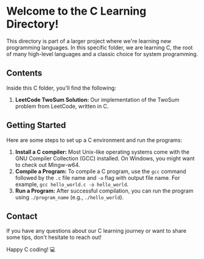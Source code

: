 # Welcome to the C Learning Directory!

This directory is part of a larger project where we're learning new programming languages. In this specific folder, we are learning C, the root of many high-level languages and a classic choice for system programming.

## Contents

Inside this C folder, you'll find the following:

1. **LeetCode TwoSum Solution:** Our implementation of the TwoSum problem from LeetCode, written in C.

## Getting Started

Here are some steps to set up a C environment and run the programs:

1. **Install a C compiler:** Most Unix-like operating systems come with the GNU Compiler Collection (GCC) installed. On Windows, you might want to check out Mingw-w64.
2. **Compile a Program:** To compile a C program, use the `gcc` command followed by the `.c` file name and `-o` flag with output file name. For example, `gcc hello_world.c -o hello_world`.
3. **Run a Program:** After successful compilation, you can run the program using `./program_name` (e.g., `./hello_world`).

## Contact

If you have any questions about our C learning journey or want to share some tips, don't hesitate to reach out!

Happy C coding! 💻
